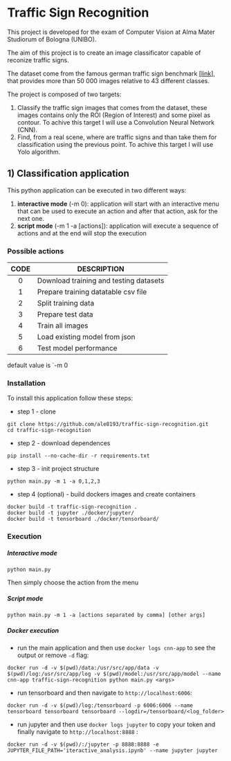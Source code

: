 # Traffic Sign Recognition
This project is developed for the exam of Computer Vision at Alma Mater Studiorum of Bologna (UNIBO).

The aim of this project is to create an image classificator capable of reconize traffic signs. 

The dataset come from the famous german traffic sign benchmark [[link](http://benchmark.ini.rub.de/)], that provides more than 50 000 images relative to 43 different classes.

The project is composed of two targets:

1) Classify the traffic sign images that comes from the dataset, these images contains only the ROI (Region of Interest) and some pixel as contour. To achive this target I will use a Convolution Neural Network (CNN).
2) Find, from a real scene, where are traffic signs and than take them for classification using the previous point. To achive this target I will use Yolo algorithm.

## 1) Classification application
This python application can be executed in two different ways: 
1. **interactive mode** (-m 0): application will start with an interactive menu that can be used to execute an action and after that action, ask for the next one.
2. **script mode** (-m 1 -a [actions]): application will execute a sequence of actions and at the end will stop the execution

### Possible actions
| **CODE** | **DESCRIPTION**                        |
|:--------:|----------------------------------------|
|     0    | Download training and testing datasets |
|     1    | Prepare training datatable csv file    |
|     2    | Split training data                    |
|     3    | Prepare test data                      |
|     4    | Train all images                       |
|     5    | Load existing model from json          |
|     6    | Test model performance                 |


default value is `-m 0


### Installation

To install this application follow these steps:

- step 1 - clone

```
git clone https://github.com/ale8193/traffic-sign-recognition.git
cd traffic-sign-recognition
```
- step 2 - download dependences
```
pip install --no-cache-dir -r requirements.txt
```
- step 3 - init project structure
```
python main.py -m 1 -a 0,1,2,3
```
- step 4 (optional) - build dockers images and create containers
```
docker build -t traffic-sign-recognition .
docker build -t jupyter ./docker/jupyter/ 
docker build -t tensorboard ./docker/tensorboard/
```

### Execution

##### Interactive mode
```
python main.py
```
Then simply choose the action from the menu

##### Script mode
```
python main.py -m 1 -a [actions separated by comma] [other args]
```

##### Docker execution
- run the main application and then use `docker logs cnn-app` to see the output or remove `-d` flag:
```
docker run -d -v $(pwd)/data:/usr/src/app/data -v $(pwd)/log:/usr/src/app/log -v $(pwd)/model:/usr/src/app/model --name cnn-app traffic-sign-recognition python main.py <args>
```
- run tensorboard and then navigate to `http://localhost:6006`:
```
docker run -d -v $(pwd)/log:/tensorboard -p 6006:6006 --name tensorboard tensorboard tensorboard --logdir=/tensorboard/<log_folder>
```
- run jupyter and then use `docker logs jupyter` to copy your token and finally navigate to `http://localhost:8888` :
```
docker run -d -v $(pwd)/:/jupyter -p 8888:8888 -e JUPYTER_FILE_PATH='iteractive_analysis.ipynb' --name jupyter jupyter
```